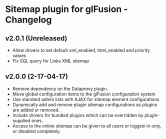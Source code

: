 # Sitemap plugin for glFusion - Changelog

## v2.0.1 (Unreleased)

-   Allow drivers to set default xml_enabled, html_enabled and priority values
-   Fix SQL query for Links XML sitemap

## v2.0.0 (2-17-04-17)

  - Remove dependency on the Dataproxy plugin.
  - Move global configuration items to the glFusion configuration system
  - Use standard admin lists with AJAX for sitemap element configurations
  - Dynamically add and remove plugin sitemap configurations as plugins are added or removed.
  - Include drivers for bundled plugins which can be overridden by plugin-supplied ones.
  - Access to the online sitemap can be given to all users or logged-in only, or disabled completely.

